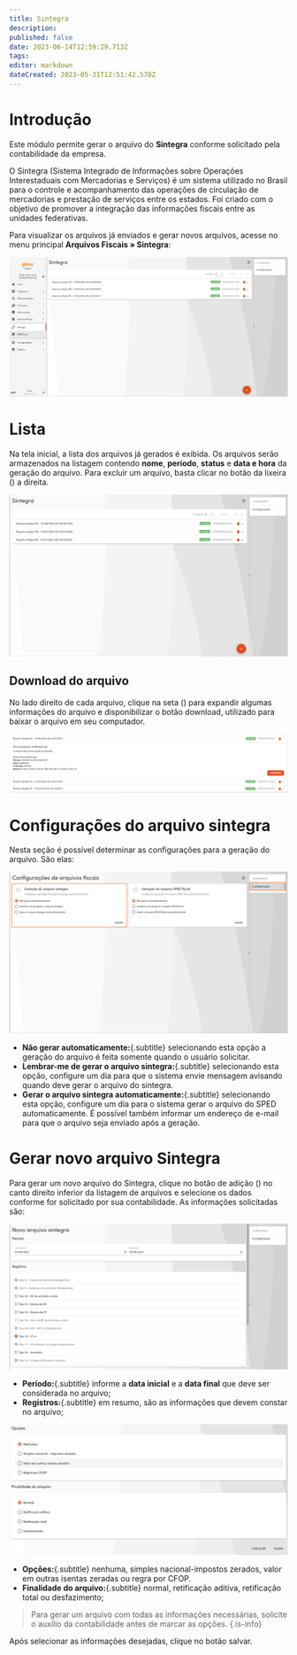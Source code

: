 ```yaml
---
title: Sintegra
description: 
published: false
date: 2023-06-14T12:59:29.713Z
tags: 
editor: markdown
dateCreated: 2023-05-31T12:51:42.570Z
---
```


# Introdução

Este módulo permite gerar o arquivo do **Sintegra** conforme solicitado pela contabilidade da empresa.

O Sintegra (Sistema Integrado de Informações sobre Operações Interestaduais com Mercadorias e Serviços) é um sistema utilizado no Brasil para o controle e acompanhamento das operações de circulação de mercadorias e prestação de serviços entre os estados. Foi criado com o objetivo de promover a integração das informações fiscais entre as unidades federativas.

Para visualizar os arquivos já enviados e gerar novos arquivos, acesse no menu principal **Arquivos Fiscais &raquo; Sintegra**:

![lista_sintegra.png](/arquivos_fiscais/sintegra/lista_sintegra.png)

# Lista

Na tela inicial, a lista dos arquivos já gerados é exibida. Os arquivos serão armazenados na listagem contendo **nome**, **período**, **status** e **data e hora** da geração do arquivo. Para excluir um arquivo, basta clicar no botão da lixeira (<em class="mdi mdi-delete"></em>) a direita. 

![lista_sintegra1.png](/arquivos_fiscais/sintegra/lista_sintegra1.png)



## Download do arquivo

No lado direito de cada arquivo, clique na seta (<em class="mdi mdi-chevron-down"></em>) para expandir algumas informações do arquivo e disponibilizar o botão <span class="mat-button mdi "> download</span>, utilizado para baixar o arquivo em seu computador.

![lista_sintegra2.png](/arquivos_fiscais/sintegra/lista_sintegra2.png)


# Configurações do arquivo sintegra
Nesta seção é possível determinar as configurações para a geração do arquivo. São elas: 

![config_sintegra.png](/arquivos_fiscais/sintegra/config_sintegra.png)

- **Não gerar automaticamente:**{.subtitle} selecionando esta opção a geração do arquivo é feita somente quando o usuário solicitar.
- **Lembrar-me de gerar o arquivo sintegra:**{.subtitle} selecionando esta opção, configure um dia para que o sistema envie mensagem  avisando quando deve gerar o arquivo do sintegra.
- **Gerar o arquivo sintegra automaticamente:**{.subtitle} selecionando esta opção, configure um dia para o sistema gerar o arquivo do SPED automaticamente. É possível também informar um endereço de e-mail para que o arquivo seja enviado após a geração.

# Gerar novo arquivo Sintegra

Para gerar um novo arquivo do Sintegra, clique no botão de adição (<em class="mdi mdi-plus-circle"></em>) no canto direito inferior da listagem de arquivos e selecione os dados conforme for solicitado por sua contabilidade. As informações solicitadas são:

![registro_sintegra.png](/arquivos_fiscais/sintegra/registro_sintegra.png)
- **Período:**{.subtitle} informe a **data inicial** e a **data final** que deve ser considerada no arquivo;
- **Registros:**{.subtitle} em resumo, são as informações que devem constar no arquivo;





![registro_sintegra1.png](/arquivos_fiscais/sintegra/registro_sintegra1.png)

- **Opções:**{.subtitle} nenhuma, simples nacional-impostos zerados, valor em outras isentas zeradas ou regra por CFOP.
- **Finalidade do arquivo:**{.subtitle} normal, retificação aditiva, retificação total ou desfazimento;


> Para gerar um arquivo com todas as informações necessárias, solicite o auxílio da contabilidade antes de marcar as opções.
{.is-info}

Após selecionar as informações desejadas, clique no botão <span class="mat-button mdi "> salvar</span>.